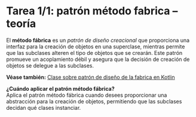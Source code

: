 # Tarea 1/1: patrón método fabrica – teoría

El **método fábrica** es un _patrón de diseño creacional_ que proporciona una interfaz para la creación de objetos en una superclase, mientras permite que las subclases alteren el tipo de objetos que se crearán. Este patrón promueve un acoplamiento débil y asegura que la decisión de creación de objetos se delegue a las subclases.

**Véase también:** [Clase sobre patrón de diseño de la fabrica en Kotlin](https://www.youtube.com/watch?v=1VWYP3S12Do&ab_channel=KotlinbyJetBrains)

**¿Cuándo aplicar el patrón método fábrica?** \
Aplica el patrón método fábrica cuando desees proporcionar una abstracción para la creación de objetos, permitiendo que las subclases decidan qué clases instanciar.